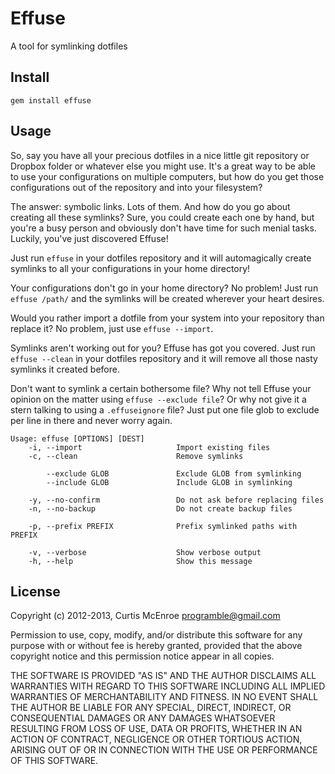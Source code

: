 # Effuse

A tool for symlinking dotfiles

## Install

```
gem install effuse
```

## Usage

So, say you have all your precious dotfiles in a nice little git repository or
Dropbox folder or whatever else you might use. It's a great way to be able to
use your configurations on multiple computers, but how do you get those
configurations out of the repository and into your filesystem?

The answer: symbolic links. Lots of them. And how do you go about creating all
these symlinks? Sure, you could create each one by hand, but you're a busy
person and obviously don't have time for such menial tasks. Luckily, you've
just discovered Effuse!

Just run `effuse` in your dotfiles repository and it will automagically create
symlinks to all your configurations in your home directory!

Your configurations don't go in your home directory? No problem! Just run
`effuse /path/` and the symlinks will be created wherever your heart desires.

Would you rather import a dotfile from your system into your repository
than replace it? No problem, just use `effuse --import`.

Symlinks aren't working out for you? Effuse has got you covered. Just run
`effuse --clean` in your dotfiles repository and it will remove all those nasty
symlinks it created before.

Don't want to symlink a certain bothersome file? Why not tell Effuse
your opinion on the matter using `effuse --exclude file`? Or why not
give it a stern talking to using a `.effuseignore` file? Just put one
file glob to exclude per line in there and never worry again.

```
Usage: effuse [OPTIONS] [DEST]
    -i, --import                     Import existing files
    -c, --clean                      Remove symlinks

        --exclude GLOB               Exclude GLOB from symlinking
        --include GLOB               Include GLOB in symlinking

    -y, --no-confirm                 Do not ask before replacing files
    -n, --no-backup                  Do not create backup files

    -p, --prefix PREFIX              Prefix symlinked paths with PREFIX

    -v, --verbose                    Show verbose output
    -h, --help                       Show this message
```

## License

Copyright (c) 2012-2013, Curtis McEnroe <programble@gmail.com>

Permission to use, copy, modify, and/or distribute this software for any
purpose with or without fee is hereby granted, provided that the above
copyright notice and this permission notice appear in all copies.

THE SOFTWARE IS PROVIDED "AS IS" AND THE AUTHOR DISCLAIMS ALL WARRANTIES
WITH REGARD TO THIS SOFTWARE INCLUDING ALL IMPLIED WARRANTIES OF
MERCHANTABILITY AND FITNESS. IN NO EVENT SHALL THE AUTHOR BE LIABLE FOR
ANY SPECIAL, DIRECT, INDIRECT, OR CONSEQUENTIAL DAMAGES OR ANY DAMAGES
WHATSOEVER RESULTING FROM LOSS OF USE, DATA OR PROFITS, WHETHER IN AN
ACTION OF CONTRACT, NEGLIGENCE OR OTHER TORTIOUS ACTION, ARISING OUT OF
OR IN CONNECTION WITH THE USE OR PERFORMANCE OF THIS SOFTWARE.

